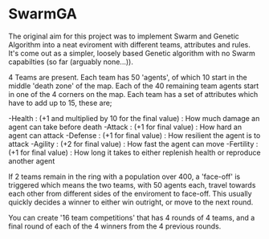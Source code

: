 # SwarmGA

The original aim for this project was to implement Swarm and Genetic Algorithm into a neat eviroment with different teams, attributes and rules. It's come out as a simpler, loosely based Genetic algorithm with no Swarm capabilties (so far (arguably none...)).

4 Teams are present. Each team has 50 'agents', of which 10 start in the middle 'death zone' of the map. Each of the 40 remaining team agents start in one of the 4 corners on the map. Each team has a set of attributes which have to add up to 15, these are;

  -Health    : (+1 and multiplied by 10 for the final value) : How much damage an agent can take before death
  -Attack    : (+1 for final value) : How hard an agent can attack
  -Defense   : (+1 for final value) : How resilient the agent is to attack
  -Agility   : (+2 for final value) : How fast the agent can move
  -Fertility : (+1 for final value) : How long it takes to either replenish health or reproduce another agent
  
If 2 teams remain in the ring with a population over 400, a 'face-off' is triggered which means the two teams, with 50 agents each, travel towards each other from different sides of the enviroment to face-off. This usually quickly decides a winner to either win outright, or move to the next round.
  
You can create '16 team competitions' that has 4 rounds of 4 teams, and a final round of each of the 4 winners from the 4 previous rounds.
